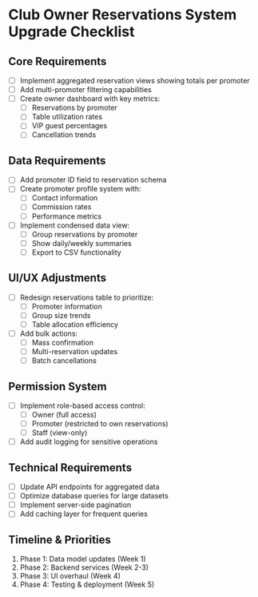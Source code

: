 # Club Owner Reservations System Upgrade Checklist

## Core Requirements
- [ ] Implement aggregated reservation views showing totals per promoter
- [ ] Add multi-promoter filtering capabilities
- [ ] Create owner dashboard with key metrics:
  - [ ] Reservations by promoter
  - [ ] Table utilization rates
  - [ ] VIP guest percentages
  - [ ] Cancellation trends

## Data Requirements
- [ ] Add promoter ID field to reservation schema
- [ ] Create promoter profile system with:
  - [ ] Contact information
  - [ ] Commission rates
  - [ ] Performance metrics
- [ ] Implement condensed data view:
  - [ ] Group reservations by promoter
  - [ ] Show daily/weekly summaries
  - [ ] Export to CSV functionality

## UI/UX Adjustments
- [ ] Redesign reservations table to prioritize:
  - [ ] Promoter information
  - [ ] Group size trends
  - [ ] Table allocation efficiency
- [ ] Add bulk actions:
  - [ ] Mass confirmation
  - [ ] Multi-reservation updates
  - [ ] Batch cancellations

## Permission System
- [ ] Implement role-based access control:
  - [ ] Owner (full access)
  - [ ] Promoter (restricted to own reservations)
  - [ ] Staff (view-only)
- [ ] Add audit logging for sensitive operations

## Technical Requirements
- [ ] Update API endpoints for aggregated data
- [ ] Optimize database queries for large datasets
- [ ] Implement server-side pagination
- [ ] Add caching layer for frequent queries

## Timeline & Priorities
1. Phase 1: Data model updates (Week 1)
2. Phase 2: Backend services (Week 2-3)
3. Phase 3: UI overhaul (Week 4)
4. Phase 4: Testing & deployment (Week 5)
